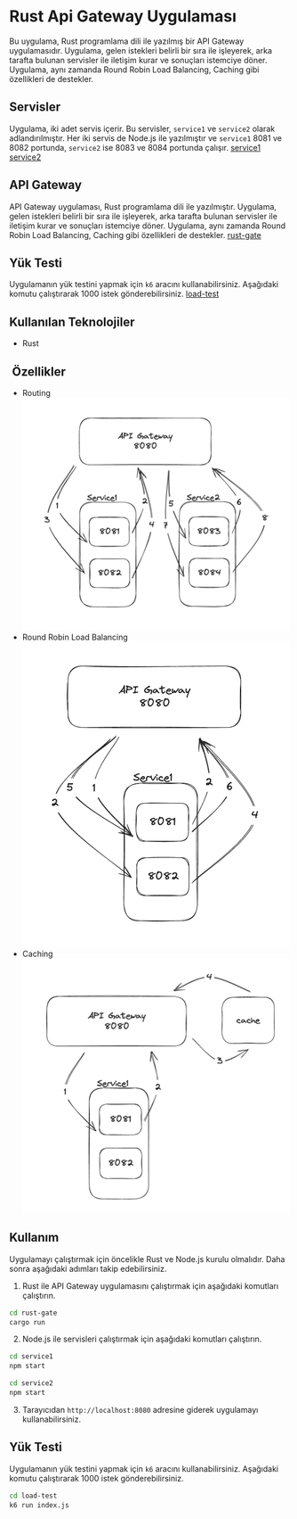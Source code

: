 # Rust Api Gateway Uygulaması

Bu uygulama, Rust programlama dili ile yazılmış bir API Gateway uygulamasıdır. Uygulama, gelen istekleri belirli bir sıra ile işleyerek, arka tarafta bulunan servisler ile iletişim kurar ve sonuçları istemciye döner. Uygulama, aynı zamanda Round Robin Load Balancing, Caching gibi özellikleri de destekler. 

## Servisler

Uygulama, iki adet servis içerir. Bu servisler, `service1` ve `service2` olarak adlandırılmıştır. Her iki servis de Node.js ile yazılmıştır ve `service1` 8081 ve 8082 portunda, `service2` ise 8083 ve 8084 portunda çalışır.
[service1](./service1)
[service2](./service2)

## API Gateway

API Gateway uygulaması, Rust programlama dili ile yazılmıştır. Uygulama, gelen istekleri belirli bir sıra ile işleyerek, arka tarafta bulunan servisler ile iletişim kurar ve sonuçları istemciye döner. Uygulama, aynı zamanda Round Robin Load Balancing, Caching gibi özellikleri de destekler.
[rust-gate](./rust-gate)

## Yük Testi

Uygulamanın yük testini yapmak için `k6` aracını kullanabilirsiniz. Aşağıdaki komutu çalıştırarak 1000 istek gönderebilirsiniz.
[load-test](./load-test)

## Kullanılan Teknolojiler

- Rust

##  Özellikler

- Routing
![Routing](./images/routing.png)
- Round Robin Load Balancing
![Round Robin Load Balancing](./images/load-balancing.png)
- Caching
![Caching](./images/caching.png)

## Kullanım

Uygulamayı çalıştırmak için öncelikle Rust ve Node.js kurulu olmalıdır. Daha sonra aşağıdaki adımları takip edebilirsiniz.

1. Rust ile API Gateway uygulamasını çalıştırmak için aşağıdaki komutları çalıştırın.

```bash
cd rust-gate
cargo run
```

2. Node.js ile servisleri çalıştırmak için aşağıdaki komutları çalıştırın.

```bash
cd service1
npm start
```

```bash
cd service2
npm start
```

3. Tarayıcıdan `http://localhost:8080` adresine giderek uygulamayı kullanabilirsiniz.

## Yük Testi

Uygulamanın yük testini yapmak için `k6` aracını kullanabilirsiniz. Aşağıdaki komutu çalıştırarak 1000 istek gönderebilirsiniz.

```bash
cd load-test
k6 run index.js
```
